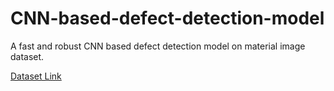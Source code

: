 # CNN-based-defect-detection-model
A fast and robust CNN based defect detection model on material image dataset.

[Dataset Link](https://www.kaggle.com/mhskjelvareid/dagm-2007-competition-dataset-optical-%20inspection)
